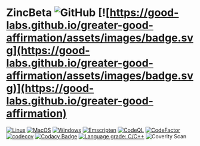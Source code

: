 # ZincBeta ![GitHub](https://img.shields.io/github/license/AMS21/ZincBeta) ​[![https://good-labs.github.io/greater-good-affirmation/assets/images/badge.svg](https://good-labs.github.io/greater-good-affirmation/assets/images/badge.svg)](https://good-labs.github.io/greater-good-affirmation)

[![Linux](https://github.com/AMS21/ZincBeta/actions/workflows/Linux.yml/badge.svg)](https://github.com/AMS21/ZincBeta/actions/workflows/Linux.yml)
[![MacOS](https://github.com/AMS21/ZincBeta/actions/workflows/MacOS.yml/badge.svg)](https://github.com/AMS21/ZincBeta/actions/workflows/MacOS.yml)
[![Windows](https://github.com/AMS21/ZincBeta/actions/workflows/Windows.yml/badge.svg)](https://github.com/AMS21/ZincBeta/actions/workflows/Windows.yml)
[![Emscripten](https://github.com/AMS21/ZincBeta/actions/workflows/Emscripten.yml/badge.svg)](https://github.com/AMS21/ZincBeta/actions/workflows/Emscripten.yml)
[![CodeQL](https://github.com/AMS21/ZincBeta/actions/workflows/CodeQLAnalysis.yml/badge.svg)](https://github.com/AMS21/ZincBeta/actions/workflows/CodeQLAnalysis.yml)
[![CodeFactor](https://www.codefactor.io/repository/github/ams21/zincbeta/badge)](https://www.codefactor.io/repository/github/ams21/zincbeta)
[![codecov](https://codecov.io/gh/AMS21/ZincBeta/branch/main/graph/badge.svg?token=r6PNaoi7lS)](https://codecov.io/gh/AMS21/ZincBeta)
[![Codacy Badge](https://app.codacy.com/project/badge/Grade/c131c60e56cc4e1bab1ed7523615141a)](https://www.codacy.com/gh/AMS21/ZincBeta/dashboard?utm_source=github.com&amp;utm_medium=referral&amp;utm_content=AMS21/ZincBeta&amp;utm_campaign=Badge_Grade)
[![Language grade: C/C++](https://img.shields.io/lgtm/grade/cpp/g/AMS21/ZincBeta.svg?logo=lgtm&logoWidth=18)](https://lgtm.com/projects/g/AMS21/ZincBeta/context:cpp)
![Coverity Scan](https://img.shields.io/coverity/scan/ams21-zincbeta)
